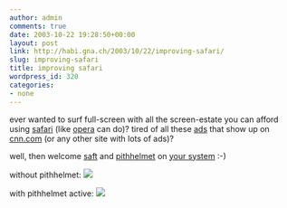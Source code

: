 ```yaml
---
author: admin
comments: true
date: 2003-10-22 19:28:50+00:00
layout: post
link: http://habi.gna.ch/2003/10/22/improving-safari/
slug: improving-safari
title: improving safari
wordpress_id: 320
categories:
- none
---
```


ever wanted to surf full-screen with all the screen-estate you can afford using [safari](http://www.apple.com/safari/) (like [opera](http://www.opera.com/) can do)?
tired of all these [ads](http://www.doubleclick.com/us/) that show up on [cnn.com](http://www.cnn.com/) (or any other site with lots of ads)?

well, then welcome [saft](http://haoli.dnsalias.com/Saft/index.html) and [pithhelmet](http://culater.net/osd/PithHelmet/PithHelmet.html) on [your system](http://www.apple.com/macosx/) :-)

without pithhelmet: [![](http://habi.gna.ch/blog/images/without_pith-tm.jpg)](http://habi.gna.ch/blog/images/without_pith.jpg)

with pithhelmet active: [![](http://habi.gna.ch/blog/images/with_pith-tm.jpg)](http://habi.gna.ch/blog/images/with_pith.jpg)
